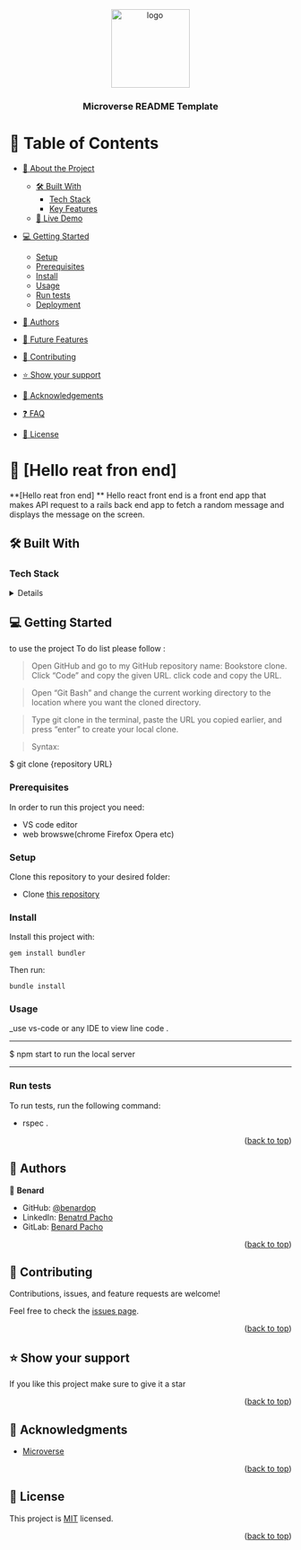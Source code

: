 <div align="center">

  <img src="https://user-images.githubusercontent.com/86778388/205303614-88ade5ae-47bf-412a-944d-be2fc6667594.png" alt="logo" width="140"  height="auto" />
  <br/>


  <h3><b>Microverse README Template</b></h3>

</div>

<!-- TABLE OF CONTENTS -->

# 📗 Table of Contents

- [📖 About the Project](#about-project)

  - [🛠 Built With](#built-with)
    - [Tech Stack](#tech-stack)
    - [Key Features](#key-features)
  - [🚀 Live Demo](#live-demo)
- [💻 Getting Started](#getting-started)
  - [Setup](#setup)
  - [Prerequisites](#prerequisites)
  - [Install](#install)
  - [Usage](#usage)
  - [Run tests](#run-tests)
  - [Deployment](#triangular_flag_on_post-deployment)
- [👥 Authors](#authors)
- [🔭 Future Features](#future-features)
- [🤝 Contributing](#contributing)
- [⭐️ Show your support](#support)
- [🙏 Acknowledgements](#acknowledgements)
- [❓ FAQ](#faq)
- [📝 License](#license)

<!-- PROJECT DESCRIPTION -->

# 📖 [Hello reat fron end] <a name="about-project"></a>

**[Hello reat fron end] ** Hello react front end is a front end app that makes API request to a rails back end app to fetch a random message and displays the message on the screen.

### 

## 🛠 Built With <a name="built-with"></a>

### Tech Stack <a name="tech-stack"></a>

<details>
  
  <ul>
    <li><a href="https://reactjs.org/">React</a></li>
    <li><a href="https://redux.js.org/">Redux</a></li>
  </ul>
</details>





<!-- GETTING STARTED -->

## 💻 Getting Started <a name="getting-started"></a>

to use the project To do list please follow :

> Open GitHub and go to my GitHub repository name: Bookstore clone.
> Click “Code” and copy the given URL.
> click code and copy the URL.



> Open “Git Bash” and change the current working directory to the location where you want the cloned directory.

> Type git clone in the terminal, paste the URL you copied earlier, and press “enter” to create your local clone.

> Syntax:

$ git clone {repository URL}




### Prerequisites

In order to run this project you need:
* VS code editor
* web browswe(chrome Firefox Opera etc)

### Setup

Clone this repository to your desired folder:
- Clone [this repository](https://github.com/benardop/hello-reat-front-end.git)


### Install

Install this project with:
  ```
  gem install bundler
  ```
  Then run:
  ```
  bundle install
  ```
### Usage

\_use vs-code or any IDE to view line code .

---

$ npm start to run the local server

---

### Run tests

To run tests, run the following command:

- rspec .

<p align="right">(<a href="#readme-top">back to top</a>)</p>

<!-- AUTHORS -->

## 👥 Authors <a name="authors"></a>

👤 **Benard**

- GitHub: [@benardop](https://github.com/benardop)
- LinkedIn: [Benatrd Pacho](https://www.linkedin.com/in/benardpacho/)
- GitLab: [Benard Pacho](https://gitlab.com/benardop)

<p align="right">(<a href="#readme-top">back to top</a>)</p>

<!-- CONTRIBUTING -->

## 🤝 Contributing <a name="contributing"></a>

Contributions, issues, and feature requests are welcome!

Feel free to check the [issues page](../../issues/).

<p align="right">(<a href="#readme-top">back to top</a>)</p>

<!-- SUPPORT -->

## ⭐️ Show your support <a name="support"></a>

If you like this project make sure to give it a star

<p align="right">(<a href="#readme-top">back to top</a>)</p>

<!-- ACKNOWLEDGEMENTS -->

## 🙏 Acknowledgments <a name="acknowledgements"></a>

- [Microverse](https://www.microverse.org/)

<p align="right">(<a href="#readme-top">back to top</a>)</p>

<!-- LICENSE -->

## 📝 License <a name="license"></a>

This project is [MIT](./LICENSE) licensed.

<p align="right">(<a href="#readme-top">back to top</a>)</p>
